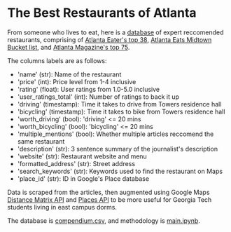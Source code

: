 # The Best Restaurants of Atlanta

From someone who lives to eat, here is a [database](https://github.com/chinarjoshi/atl-restaurant-compendium/blob/main/compendium.csv) of expert reccomended restaurants, comprising of [Atlanta Eater's top 38](https://atlanta.eater.com/maps/38-best-restaurants-in-atlanta), [Atlanta Eats Midtown Bucket list](https://www.atlantaeats.com/blog/midtown-atlanta-restaurant-bucket-list/), and [Atlanta Magazine's top 75](https://www.atlantamagazine.com/50bestrestaurants/).

The columns labels are as follows:
* 'name' (str): Name of the restaurant
* 'price' (int): Price level from 1-4 inclusive
* 'rating' (float): User ratings from 1.0-5.0 inclusive
* 'user_ratings_total' (int): Number of ratings to back it up
* 'driving' (timestamp): Time it takes to drive from Towers residence hall
* 'bicycling' (timestamp): Time it takes to bike from Towers residence hall
* 'worth_driving' (bool): 'driving' <= 20 mins
* 'worth_bicycling' (bool): 'bicycling' <= 20 mins
* 'multiple_mentions' (bool): Whether multiple articles reccomend the same restaurant
* 'description' (str): 3 sentence summary of the journalist's description
* 'website' (str): Restaurant website and menu
* 'formatted_address' (str): Street address
* 'search_keywords' (str): Keywords used to find the restaurant on Maps
* 'place_id' (str): ID in Google's Place database

Data is scraped from the articles, then augmented using Google Maps [Distance Matrix API](https://developers.google.com/maps/documentation/distance-matrix) and [Places API](https://developers.google.com/maps/documentation/places/web-service) to be more useful for Georgia Tech students living in east campus dorms.

The database is [compendium.csv](https://github.com/chinarjoshi/atl-restaurant-compendium/blob/main/compendium.csv), and methodology is [main.ipynb](https://github.com/chinarjoshi/atl-restaurant-compendium/blob/main/main.ipynb).
